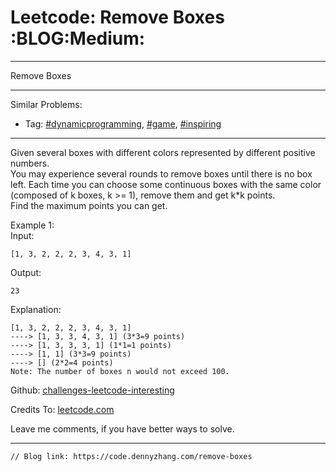 
# Leetcode: Remove Boxes     :BLOG:Medium:

---

Remove Boxes  

---

Similar Problems:  

-   Tag: [#dynamicprogramming](https://code.dennyzhang.com/tag/dynamicprogramming), [#game](https://code.dennyzhang.com/tag/game), [#inspiring](https://code.dennyzhang.com/tag/inspiring)

---

Given several boxes with different colors represented by different positive numbers.  
You may experience several rounds to remove boxes until there is no box left. Each time you can choose some continuous boxes with the same color (composed of k boxes, k >= 1), remove them and get k\*k points.  
Find the maximum points you can get.  

Example 1:  
Input:  

    [1, 3, 2, 2, 2, 3, 4, 3, 1]

Output:  

    23

Explanation:  

    [1, 3, 2, 2, 2, 3, 4, 3, 1] 
    ----> [1, 3, 3, 4, 3, 1] (3*3=9 points) 
    ----> [1, 3, 3, 3, 1] (1*1=1 points) 
    ----> [1, 1] (3*3=9 points) 
    ----> [] (2*2=4 points)
    Note: The number of boxes n would not exceed 100.

Github: [challenges-leetcode-interesting](https://github.com/DennyZhang/challenges-leetcode-interesting/tree/master/problems/remove-boxes)  

Credits To: [leetcode.com](https://leetcode.com/problems/remove-boxes/description/)  

Leave me comments, if you have better ways to solve.  

---

    // Blog link: https://code.dennyzhang.com/remove-boxes

